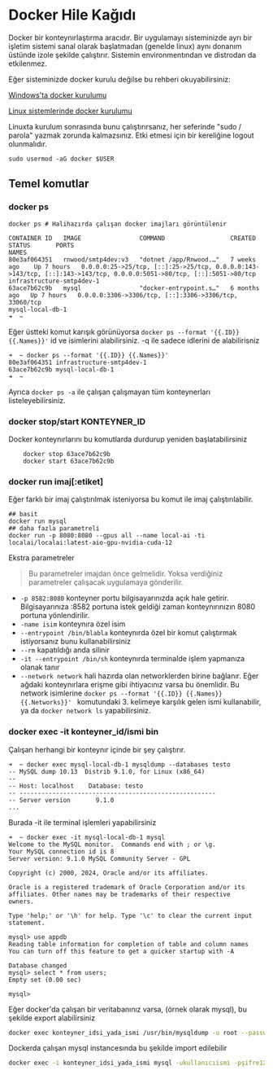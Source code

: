 # Docker Hile Kağıdı

Docker bir konteynırlaştırma aracıdır. Bir uygulamayı sisteminizde ayrı bir işletim sistemi sanal olarak başlatmadan (genelde linux) aynı donanım üstünde izole şekilde çalıştırır. Sistemin environmentından ve distrodan da etkilenmez.

Eğer sisteminizde docker kurulu değilse bu rehberi okuyabilirsiniz:

[Windows'ta docker kurulumu](https://docs.docker.com/desktop/setup/install/windows-install/)

[Linux sistemlerinde docker kurulumu](https://docs.docker.com/engine/install/ubuntu/)


Linuxta kurulum sonrasında bunu çalıştırırsanız, her seferinde "sudo / parola" yazmak zorunda kalmazsınız. Etki etmesi için bir kereliğine logout olunmalıdır.
```
sudo usermod -aG docker $USER
```
## Temel komutlar
### docker ps
```
docker ps # Halihazırda çalışan docker imajları görüntülenir

CONTAINER ID   IMAGE                COMMAND                  CREATED        STATUS       PORTS                                                                                                                   NAMES
80e3af064351   rnwood/smtp4dev:v3   "dotnet /app/Rnwood.…"   7 weeks ago    Up 7 hours   0.0.0.0:25->25/tcp, [::]:25->25/tcp, 0.0.0.0:143->143/tcp, [::]:143->143/tcp, 0.0.0.0:5051->80/tcp, [::]:5051->80/tcp   infrastructure-smtp4dev-1
63ace7b62c9b   mysql                "docker-entrypoint.s…"   6 months ago   Up 7 hours   0.0.0.0:3306->3306/tcp, [::]:3306->3306/tcp, 33060/tcp                                                                  mysql-local-db-1
➜  ~ 

```

Eğer üstteki komut karışık görünüyorsa ` docker ps --format '{{.ID}} {{.Names}}' ` id ve isimlerini alabilirsiniz. -q ile sadece idlerini de alabilirisniz
```
➜  ~ docker ps --format '{{.ID}} {{.Names}}'
80e3af064351 infrastructure-smtp4dev-1
63ace7b62c9b mysql-local-db-1
➜  ~ 

```

Ayrıca `docker ps -a` ile çalışan çalışmayan tüm konteynerları listeleyebilirsiniz.


### docker stop/start KONTEYNER_ID
Docker konteynırlarını bu komutlarda durdurup yeniden başlatabilirsiniz

```
    docker stop 63ace7b62c9b
    docker start 63ace7b62c9b
```

### docker run imaj[:etiket]

Eğer farklı bir imaj çalıştırılmak isteniyorsa bu komut ile imaj çalıştırılabilir.

```
## basit
docker run mysql
## daha fazla parametreli
docker run -p 8080:8080 --gpus all --name local-ai -ti localai/localai:latest-aio-gpu-nvidia-cuda-12
```

Ekstra parametreler 

> Bu parametreler imajdan önce gelmelidir. Yoksa verdiğiniz parametreler çalışacak uygulamaya gönderilir.

- `-p 8582:8080` konteyner portu bilgisayarınızda açık hale getirir. Bilgisayarınıza :8582 portuna istek geldiği zaman konteynırınızın 8080 portuna yönlendirilir.
- `-name isim` konteynıra özel isim
- `--entrypoint /bin/blabla` konteynırda özel bir komut çalıştırmak istiyorsanız bunu kullanabilirsiniz
- `--rm` kapatıldığı anda silinir
- `-it --entrypoint /bin/sh` konteynırda terminalde işlem yapmanıza olanak tanır
- `--network network` hali hazırda olan networklerden birine bağlanır. Eğer ağdaki konteynırlara erişme gibi ihtiyacınız varsa bu önemlidir. Bu network isimlerine ``docker ps --format '{{.ID}} {{.Names}} {{.Networks}}'
`` komutundaki 3. kelimeye karşılık gelen ismi kullanabilir, ya da `docker network ls` yapabilirsiniz.



### docker exec -it konteyner_id/ismi bin
Çalışan herhangi bir konteynır içinde bir şey çalıştırır.
```
➜  ~ docker exec mysql-local-db-1 mysqldump --databases testo
-- MySQL dump 10.13  Distrib 9.1.0, for Linux (x86_64)
--
-- Host: localhost    Database: testo
-- ------------------------------------------------------
-- Server version       9.1.0
...

```

Burada -it ile terminal işlemleri yapabilirsiniz

```
➜  ~ docker exec -it mysql-local-db-1 mysql       
Welcome to the MySQL monitor.  Commands end with ; or \g.
Your MySQL connection id is 8
Server version: 9.1.0 MySQL Community Server - GPL

Copyright (c) 2000, 2024, Oracle and/or its affiliates.

Oracle is a registered trademark of Oracle Corporation and/or its
affiliates. Other names may be trademarks of their respective
owners.

Type 'help;' or '\h' for help. Type '\c' to clear the current input statement.

mysql> use appdb
Reading table information for completion of table and column names
You can turn off this feature to get a quicker startup with -A

Database changed
mysql> select * from users;
Empty set (0.00 sec)

mysql> 

```

Eğer docker'da çalışan bir veritabanınız varsa, (örnek olarak mysql), bu şekilde export alabilirsiniz
```bash
docker exec konteyner_idsi_yada_ismi /usr/bin/mysqldump -u root --password=root veritabanıismi > backup.sql
```

Dockerda çalışan mysql instancesında bu şekilde import edilebilir
```bash
docker exec -i konteyner_idsi_yada_ismi mysql -ukullanıcıismi -pşifre123456 veritabanıismi < backup.sql
```
